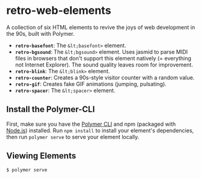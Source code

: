 # retro-web-elements

A collection of six HTML elements to revive the joys of web development in the 90s, built with Polymer.

- **`retro-basefont`**: The `&lt;basefont>` element.
- **`retro-bgsound`**: The `&lt;bgsound>` element. Uses jasmid to parse MIDI files in browsers that don't support this element natively (= everything not Internet Explorer). The sound quality leaves room for improvement.
- **`retro-blink`**: The `&lt;blink>` element.
- **`retro-counter`**: Creates a 90s-style visitor counter with a random value.
- **`retro-gif`**: Creates fake GIF animations (jumping, pulsating).
- **`retro-spacer`**: The `&lt;spacer>` element.

## Install the Polymer-CLI

First, make sure you have the [Polymer CLI](https://www.npmjs.com/package/polymer-cli) and npm (packaged with [Node.js](https://nodejs.org)) installed. Run `npm install` to install your element's dependencies, then run `polymer serve` to serve your element locally.

## Viewing Elements

```
$ polymer serve
```
